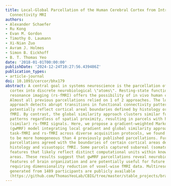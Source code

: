 ```yaml
---
title: Local-Global Parcellation of the Human Cerebral Cortex from Intrinsic Functional
  Connectivity MRI
authors:
- Alexander Schaefer
- Ru Kong
- Evan M. Gordon
- Timothy O. Laumann
- Xi-Nian Zuo
- Avram J. Holmes
- Simon B. Eickhoff
- B. T. Thomas Yeo
date: '2018-01-01T00:00:00'
publishDate: '2024-12-24T10:27:56.439486Z'
publication_types:
- article-journal
doi: 10.1093/cercor/bhx179
abstract: A central goal in systems neuroscience is the parcellation of the cerebral
  cortex into discrete neurobiological \"atoms\". Resting-state functional magnetic
  resonance imaging (rs-fMRI) offers the possibility of in vivo human cortical parcellation.
  Almost all previous parcellations relied on 1 of 2 approaches. The local gradient
  approach detects abrupt transitions in functional connectivity patterns. These transitions
  potentially reflect cortical areal boundaries defined by histology or visuotopic
  fMRI. By contrast, the global similarity approach clusters similar functional connectivity
  patterns regardless of spatial proximity, resulting in parcels with homogeneous
  (similar) rs-fMRI signals. Here, we propose a gradient-weighted Markov Random Field
  (gwMRF) model integrating local gradient and global similarity approaches. Using
  task-fMRI and rs-fMRI across diverse acquisition protocols, we found gwMRF parcellations
  to be more homogeneous than 4 previously published parcellations. Furthermore, gwMRF
  parcellations agreed with the boundaries of certain cortical areas defined using
  histology and visuotopic fMRI. Some parcels captured subareal (somatotopic and visuotopic)
  features that likely reflect distinct computational units within known cortical
  areas. These results suggest that gwMRF parcellations reveal neurobiologically meaningful
  features of brain organization and are potentially useful for future applications
  requiring dimensionality reduction of voxel-wise fMRI data. Multiresolution parcellations
  generated from 1489 participants are publicly available 
  (https://github.com/ThomasYeoLab/CBIG/tree/master/stable_projects/brain_parcellation/Schaefer2018_LocalGlobal).
---
```

